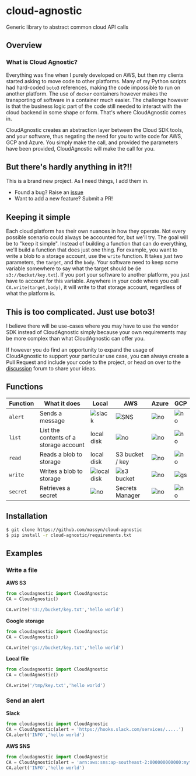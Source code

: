 # cloud-agnostic
Generic library to abstract common cloud API calls

## Overview

### What is Cloud Agnostic?

Everything was fine when I purely developed on AWS, but then my clients started asking to move code to other platforms.  Many of my Python scripts had hard-coded `boto3` references, making the code impossible to run on another platform.  The use of `docker` containers however makes the transporting of software in a container much easier.  The challenge however is that the business logic part of the code still needed to interact with the cloud backend in some shape or form.  That's where CloudAgnostic comes in.

CloudAgnostic creates an abstraction layer between the Cloud SDK tools, and your software, thus negating the need for you to write code for AWS, GCP and Azure.  You simply make the call, and provided the parameters have been provided, CloudAgnostic will make the call for you.

## But there's hardly anything in it?!!

This is a brand new project.  As I need things, I add them in.

* Found a bug?  Raise an [issue](https://github.com/massyn/cloud-agnostic/issues/new)
* Want to add a new feature?  Submit a PR!

## Keeping it simple

Each cloud platform has their own nuances in how they operate.  Not every possible scenario could always be accounted for, but we'll try.  The goal will be to "keep it simple".  Instead of building a function that can do everything, we'll build a function that does just one thing.  For example, you want to write a blob to a storage account, use the `write` function.  It takes just two parameters, the `target`, and the `body`.  Your software need to keep some variable somewhere to say what the target should be (ie `s3://bucket/key.txt`).  If you port your software to another platform, you just have to account for this variable.  Anywhere in your code where you call `CA.write(target,body)`, it will write to that storage account, regardless of what the platform is.

## This is too complicated.  Just use boto3!

I believe there will be use-cases where you may have to use the vendor SDK instead of CloudAgnostic simply because your own requirements may be more complex than what CloudAgnostic can offer you.

If however you do find an opportunity to expand the usage of CloudAgnostic to support your particular use case, you can always create a Pull Request and include your code to the project, or head on over to the [discussion](https://github.com/massyn/cloud-agnostic/discussions/categories/ideas) forum to share your ideas.

## Functions

|**Function**|**What it does**|**Local**|**AWS**|**Azure**|**GCP**|
|--|--|--|--|--|--|
|`alert`|Sends a message|![slack](https://img.shields.io/badge/slack-00B050)|![SNS](https://img.shields.io/badge/sns-00B050)|![no](https://img.shields.io/badge/no-C00000)|![no](https://img.shields.io/badge/no-C00000)|
|`list`|List the contents of a storage account|local disk|![no](https://img.shields.io/badge/no-C00000)|![no](https://img.shields.io/badge/no-C00000)|![no](https://img.shields.io/badge/no-C00000)|
|`read`|Reads a blob to storage|local disk|S3 bucket / key|![no](https://img.shields.io/badge/no-C00000)|![no](https://img.shields.io/badge/no-C00000)|
|`write`|Writes a blob to storage|![local disk](https://img.shields.io/badge/local%20disk-00B050)|![s3 bucket](https://img.shields.io/badge/s3-00B050)|![no](https://img.shields.io/badge/no-C00000)|![gs](https://img.shields.io/badge/gs-00B050)|
|`secret`|Retrieves a secret|![no](https://img.shields.io/badge/no-C00000)|Secrets Manager|![no](https://img.shields.io/badge/no-C00000)|![no](https://img.shields.io/badge/no-C00000)|


## Installation

```bash
$ git clone https://github.com/massyn/cloud-agnostic
$ pip install -r cloud-agnostic/requirements.txt
```


## Examples

### Write a file

**AWS S3**

```python
from cloudagnostic import CloudAgnostic
CA = CloudAgnostic()

CA.write('s3://bucket/key.txt','hello world')
```

**Google storage**

```python
from cloudagnostic import CloudAgnostic
CA = CloudAgnostic()

CA.write('gs://bucket/key.txt','hello world')
```

**Local file**

```python
from cloudagnostic import CloudAgnostic
CA = CloudAgnostic()

CA.write('/tmp/key.txt','hello world')
```

### Send an alert

**Slack**

```python
from cloudagnostic import CloudAgnostic
CA = CloudAgnostic(alert = 'https://hooks.slack.com/services/.....')
CA.alert('INFO','hello world')
```

**AWS SNS**

```python
from cloudagnostic import CloudAgnostic
CA = CloudAgnostic(alert = 'arn:aws:sns:ap-southeast-2:000000000000:mytopic')
CA.alert('INFO','hello world')
```


